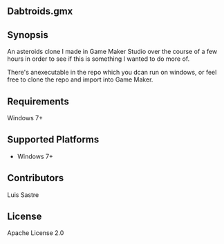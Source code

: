 ## Dabtroids.gmx

## Synopsis

An asteroids clone I made in Game Maker Studio over the course of a few hours in order to see if this is something I wanted to do more of.

There's anexecutable in the repo which you dcan run on windows, or feel free to clone the repo and import into Game Maker.

## Requirements

Windows 7+

## Supported Platforms

* Windows 7+

## Contributors

Luis Sastre

## License

Apache License 2.0
